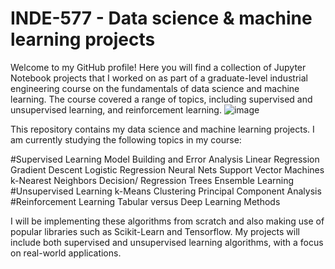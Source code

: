 # INDE-577 - Data science &amp; machine learning projects
Welcome to my GitHub profile! Here you will find a collection of Jupyter Notebook projects that I worked on as part of a graduate-level industrial engineering course on the fundamentals of data science and machine learning. The course covered a range of topics, including supervised and unsupervised learning, and reinforcement learning.
![image](https://user-images.githubusercontent.com/115122863/233865322-0b7cf1b8-c201-4e48-a309-2814d9ca631d.png)


This repository contains my data science and machine learning projects. I am currently studying the following topics in my course:

#Supervised Learning
Model Building and Error Analysis
Linear Regression
Gradient Descent
Logistic Regression
Neural Nets
Support Vector Machines
k-Nearest Neighbors
Decision/ Regression Trees
Ensemble Learning
#Unsupervised Learning
k-Means Clustering
Principal Component Analysis
#Reinforcement Learning
Tabular versus Deep Learning Methods

I will be implementing these algorithms from scratch and also making use of popular libraries such as Scikit-Learn and Tensorflow. My projects will include both supervised and unsupervised learning algorithms, with a focus on real-world applications.

